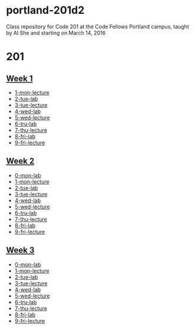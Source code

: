 # portland-201d2
Class repository for Code 201 at the Code Fellows Portland campus, taught by Al She and starting on March 14, 2016

201
===

## [Week 1](/week-1)
 * [1-mon-lecture](/week-1/1-mon-lecture)
 * [2-tue-lab](/week-1/2-tue-lab)
 * [3-tue-lecture](/week-1/3-tue-lecture)
 * [4-wed-lab](/week-1/4-wed-lab)
 * [5-wed-lecture](/week-1/5-wed-lecture)
 * [6-tru-lab](/week-1/6-tru-lab)
 * [7-thu-lecture](/week-1/7-thu-lecture)
 * [8-fri-lab](/week-1/8-fri-lab)
 * [9-fri-lecture](/week-1/9-fri-lecture)

## [Week 2](/week-2)
 * [0-mon-lab](/week-2/0-mon-lab)
 * [1-mon-lecture](/week-2/1-mon-lecture)
 * [2-tue-lab](/week-2/2-tue-lab)
 * [3-tue-lecture](/week-2/3-tue-lecture)
 * [4-wed-lab](/week-2/4-wed-lab)
 * [5-wed-lecture](/week-2/5-wed-lecture)
 * [6-tru-lab](/week-2/6-tru-lab)
 * [7-thu-lecture](/week-2/7-thu-lecture)
 * [8-fri-lab](/week-2/8-fri-lab)
 * [9-fri-lecture](/week-2/9-fri-lecture)

## [Week 3](/week-3)
 * [0-mon-lab](/week-3/0-mon-lab)
 * [1-mon-lecture](/week-3/1-mon-lecture)
 * [2-tue-lab](/week-3/2-tue-lab)
 * [3-tue-lecture](/week-3/3-tue-lecture)
 * [4-wed-lab](/week-3/4-wed-lab)
 * [5-wed-lecture](/week-3/5-wed-lecture)
 * [6-tru-lab](/week-3/6-tru-lab)
 * [7-thu-lecture](/week-3/7-thu-lecture)
 * [8-fri-lab](/week-3/8-fri-lab)
 * [9-fri-lecture](/week-3/9-fri-lecture)

